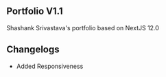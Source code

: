 
## Portfolio V1.1
Shashank Srivastava's portfolio based on NextJS 12.0

## Changelogs
- Added Responsiveness


